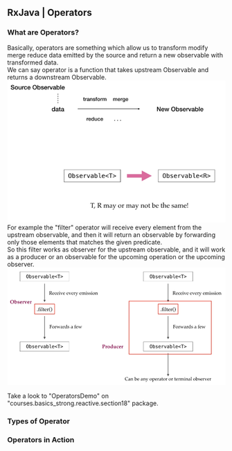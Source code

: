 ## RxJava | Operators

### What are Operators?
Basically, operators are something which allow us to transform modify merge reduce data emitted by the source and return a new observable with transformed data.  
We can say operator is a function that takes upstream Observable<T> and returns a downstream Observable<R>.
![image info](./imgs/Schermata_20240905_153516.png "Operators")
For example the "filter" operator will receive every element from the upstream observable, and then it will return an observable by forwarding only those elements that matches the given predicate.  
So this filter works as observer for the upstream observable, and it will work as a producer or an observable for the upcoming operation or the upcoming observer.  
![image info](./imgs/Schermata_20240905_154234.png "Filter Operator Example")

Take a look to "OperatorsDemo" on "courses.basics_strong.reactive.section18" package.

### Types of Operator


### Operators in Action